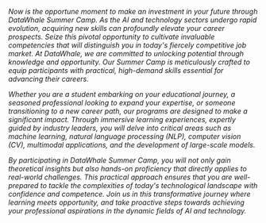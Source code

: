 *Now is the opportune moment to make an investment in your future through DataWhale Summer Camp. As the AI and technology sectors undergo rapid evolution, acquiring new skills can profoundly elevate your career prospects. Seize this pivotal opportunity to cultivate invaluable competencies that will distinguish you in today's fiercely competitive job market. At DataWhale, we are committed to unlocking potential through knowledge and opportunity. Our Summer Camp is meticulously crafted to equip participants with practical, high-demand skills essential for advancing their careers.*

*Whether you are a student embarking on your educational journey, a seasoned professional looking to expand your expertise, or someone transitioning to a new career path, our programs are designed to make a significant impact. Through immersive learning experiences, expertly guided by industry leaders, you will delve into critical areas such as machine learning, natural language processing (NLP), computer vision (CV), multimodal applications, and the development of large-scale models.*

*By participating in DataWhale Summer Camp, you will not only gain theoretical insights but also hands-on proficiency that directly applies to real-world challenges. This practical approach ensures that you are well-prepared to tackle the complexities of today's technological landscape with confidence and competence. Join us in this transformative journey where learning meets opportunity, and take proactive steps towards achieving your professional aspirations in the dynamic fields of AI and technology.*

